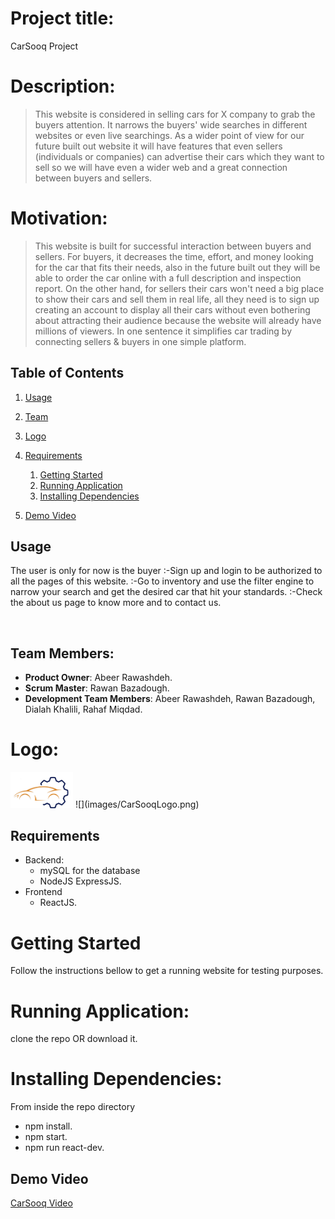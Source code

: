 # Project title:

CarSooq Project

# Description:

> This website is considered in selling cars for X company to grab the buyers attention.
> It narrows the buyers' wide searches in different websites or even live searchings.
> As a wider point of view for our future built out website it will have features that even sellers (individuals or companies) can advertise their cars which they want to sell so we will have even a wider web and a great connection between buyers and sellers.
> ​

# Motivation:

> This website is built for successful interaction between buyers and sellers.
> For buyers, it decreases the time, effort, and money looking for the car that fits their needs, also in the future built out they will be able to order the car online with a full description and inspection report.
> On the other hand, for sellers their cars won't need a big place to show their cars and sell them in real life, all they need is to sign up creating an account to display all their cars without even bothering about attracting their audience because the website will already have millions of viewers.
> In one sentence it simplifies car trading by connecting sellers & buyers in one simple platform.

## Table of Contents

1. [Usage](#Usage)
1. [Team](#team)
1. [Logo](#logo)
1. [Requirements](#requirements)

   1. [Getting Started](#getting-started)
   1. [Running Application](#running-application)
   1. [Installing Dependencies](#installing-dependencies)

1. [Demo Video](#demo-video)
   ​

## Usage

The user is only for now is the buyer
:-Sign up and login to be authorized to all the pages of this website.
:-Go to inventory and use the filter engine to narrow your search and get the desired car that hit your standards.
:-Check the about us page to know more and to contact us.

​

## Team Members:

- **Product Owner**: Abeer Rawashdeh.
- **Scrum Master**: Rawan Bazadough.
- **Development Team Members**: Abeer Rawashdeh, Rawan Bazadough, Dialah Khalili, Rahaf Miqdad.

# Logo:

<img src= "images/CarSooqLogo.png" width = "100">
![](images/CarSooqLogo.png)

## Requirements

- Backend:
  - mySQL for the database
  - NodeJS ExpressJS.
- Frontend
  - ReactJS.

# Getting Started

Follow the instructions bellow to get a running website for testing purposes.

# Running Application:

clone the repo OR download it.

# Installing Dependencies:

From inside the repo directory

- npm install.
- npm start.
- npm run react-dev.

## Demo Video

[CarSooq Video](https://www.youtube.com/watch?v=s1oRZDVN0Hk&t=7s)
